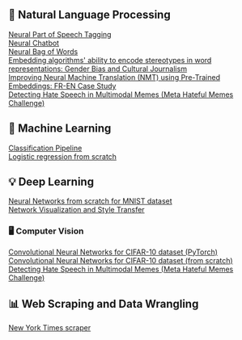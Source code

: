 

<!--
### Hi there 👋
**susannapaoli/susannapaoli** is a ✨ _special_ ✨ repository because its `README.md` (this file) appears on your GitHub profile.

Here are some ideas to get you started:

- 🔭 I’m currently working on ...
- 🌱 I’m currently learning ...
- 👯 I’m looking to collaborate on ...
- 🤔 I’m looking for help with ...
- 💬 Ask me about ...
- 📫 How to reach me: ...
- 😄 Pronouns: ...
- ⚡ Fun fact: ...
-->

## 💬 Natural Language Processing

[Neural Part of Speech Tagging](https://github.com/susannapaoli/neural-part-of-speech-tagging.git) \
[Neural Chatbot](https://github.com/susannapaoli/neural-chatbot.git) \
[Neural Bag of Words](https://github.com/susannapaoli/nbow.git) \
[Embedding algorithms' ability to encode stereotypes in word representations: Gender Bias and Cultural Journalism](https://github.com/susannapaoli/gender-bias-and-cultural-journalism.git) \
[Improving Neural Machine Translation (NMT) using Pre-Trained Embeddings: FR-EN Case Study](https://github.com/susannapaoli/NLP-final-project.git) \
[Detecting Hate Speech in Multimodal Memes (Meta Hateful Memes Challenge)](https://github.com/susannapaoli/hateful-speech-memes.git) 

## 🤖 Machine Learning
[Classification Pipeline](https://github.com/susannapaoli/ML-classification-problem.git) \
[Logistic regression from scratch](https://github.com/susannapaoli/logistic-regression-from-scratch.git) 

## 💡 Deep Learning 
[Neural Networks from scratch for MNIST dataset](https://github.com/susannapaoli/neural-networks-from-scratch.git) \
[Network Visualization and Style Transfer](https://github.com/susannapaoli/network-visualization-and-style-transfer.git) 

### 🖥️ Computer Vision
[Convolutional Neural Networks for CIFAR-10 dataset (PyTorch)](https://github.com/susannapaoli/convnet-pytorch.git) \
[Convolutional Neural Networks for CIFAR-10 dataset (from scratch)](https://github.com/susannapaoli/convolutional-neural-networks-from-scratch.git) \
[Detecting Hate Speech in Multimodal Memes (Meta Hateful Memes Challenge)](https://github.com/susannapaoli/hateful-speech-memes.git) 

## 📊 Web Scraping and Data Wrangling 
[New York Times scraper](https://github.com/susannapaoli/web-scraper-nyt.git) 
